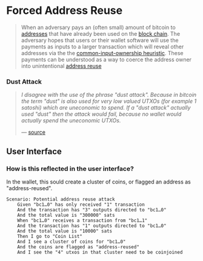 # Forced Address Reuse

> When an adversary pays an (often small) amount of bitcoin to [addresses](https://en.bitcoin.it/wiki/Address) that have already been used on the [block chain](https://en.bitcoin.it/wiki/Block_chain). The adversary hopes that users or their wallet software will use the payments as inputs to a larger transaction which will reveal other addresses via the the [common-input-ownership heuristic](https://en.bitcoin.it/wiki/Common-input-ownership_heuristic). These payments can be understood as a way to coerce the address owner into unintentional [address reuse](https://en.bitcoin.it/wiki/Address_reuse)

### Dust Attack

> *I disagree with the use of the phrase "dust attack". Because in bitcoin the term "dust" is also used for very low valued UTXOs (for example 1 satoshi) which are uneconomic to spend. If a "dust attack" actually used "dust" then the attack would fail, because no wallet would actually spend the uneconomic UTXOs.*
>
> — [source](https://github.com/JoinMarket-Org/joinmarket-clientserver/pull/471#issuecomment-565857814)

## User Interface

### How is this reflected in the user interface?

In the wallet, this sould create a cluster of coins, or flagged an address as "address-reused".

```gherkin
Scenario: Potential address reuse attack
	Given "bc1…0" has only received "1" transaction
	And the transaction has "3" outputs directed to "bc1…0"
	And the total value is "300000" sats
	When "bc1…0" receives a transaction from "bc1…1"
	And the transaction has "1" outputs directed to "bc1…0"
	And the total value is "10000" sats
	Then I go to "Coin List"
	And I see a cluster of coins for "bc1…0"
	And the coins are flagged as "address-reused"
	And I see the "4" utxos in that cluster need to be coinjoined
```



[1]: https://en.bitcoin.it/wiki/Privacy#Forced_address_reuse	"Bitcoin Wiki — Privacy"

